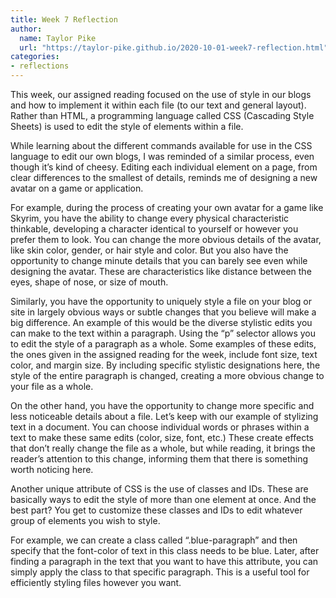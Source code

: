 ```yaml
---
title: Week 7 Reflection
author:
  name: Taylor Pike
  url: "https://taylor-pike.github.io/2020-10-01-week7-reflection.html"
categories:
- reflections
---
```


This week, our assigned reading focused on the use of style in our blogs and how to implement it within each file (to our text and general layout). Rather than HTML, a programming language called CSS (Cascading Style Sheets) is used to edit the style of elements within a file.

While learning about the different commands available for use in the CSS language to edit our own blogs, I was reminded of a similar process, even though it’s kind of cheesy. Editing each individual element on a page, from clear differences to the smallest of details, reminds me of designing a new avatar on a game or application.

For example, during the process of creating your own avatar for a game like Skyrim, you have the ability to change every physical characteristic thinkable, developing a character identical to yourself or however you prefer them to look. You can change the more obvious details of the avatar, like skin color, gender, or hair style and color. But you also have the opportunity to change minute details that you can barely see even while designing the avatar. These are characteristics like distance between the eyes, shape of nose, or size of mouth.

Similarly, you have the opportunity to uniquely style a file on your blog or site in largely obvious ways or subtle changes that you believe will make a big difference. An example of this would be the diverse stylistic edits you can make to the text within a paragraph. Using the “p” selector allows you to edit the style of a paragraph as a whole. Some examples of these edits, the ones given in the assigned reading for the week, include font size, text color, and margin size. By including specific stylistic designations here, the style of the entire paragraph is changed, creating a more obvious change to your file as a whole.

On the other hand, you have the opportunity to change more specific and less noticeable details about a file. Let’s keep with our example of stylizing text in a document. You can choose individual words or phrases within a text to make these same edits (color, size, font, etc.) These create effects that don’t really change the file as a whole, but while reading, it brings the reader’s attention to this change, informing them that there is something worth noticing here.

Another unique attribute of CSS is the use of classes and IDs. These are basically ways to edit the style of more than one element at once. And the best part? You get to customize these classes and IDs to edit whatever group of elements you wish to style.

For example, we can create a class called “.blue-paragraph” and then specify that the font-color of text in this class needs to be blue. Later, after finding a paragraph in the text that you want to have this attribute, you can simply apply the class to that specific paragraph. This is a useful tool for efficiently styling files however you want.
